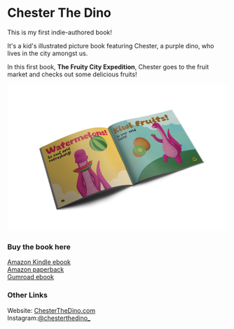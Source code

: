 # Chester The Dino
This is my first indie-authored book! 

It's a kid's illustrated picture book featuring Chester, a purple dino, who lives in the city amongst us. 

In this first book, **The Fruity City Expedition**, Chester goes to the fruit market and checks out some delicious fruits!

![Alt text](/images/Brochure-square-free-mockup-by-mockupcloud.png "Book inside view")

### Buy the book here ###
[Amazon Kindle ebook](https://amzn.to/3vhi55p)  
[Amazon paperback](https://amzn.to/48W3Fpc)  
[Gumroad ebook](https://emanoj.gumroad.com/l/chester-fruitycityexpedition)

### Other Links ###
Website: [ChesterTheDino.com](https://chesterthedino.com)   
Instagram:[@chesterthedino_](https://instagram.com/chesterthedino_)